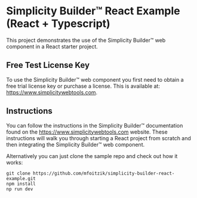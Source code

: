 # Simplicity Builder&trade; React Example (React + Typescript)

This project demonstrates the use of the Simplicity Builder&trade; web component in a React starter project.

## Free Test License Key
To use the Simplicity Builder&trade; web component you first need to obtain a free trial license key or purchase a license. This is available at: <https://www.simplicitywebtools.com>.

## Instructions
You can follow the instructions in the Simplicity Builder&trade; documentation found on the <https://www.simplicitywebtools.com> website. These instructions will walk you through starting a React project from scratch and then integrating the Simplicity Builder&trade; web component.

Alternatively you can just clone the sample repo and check out how it works:

```
git clone https://github.com/mfoitzik/simplicity-builder-react-example.git
npm install
np run dev
```

